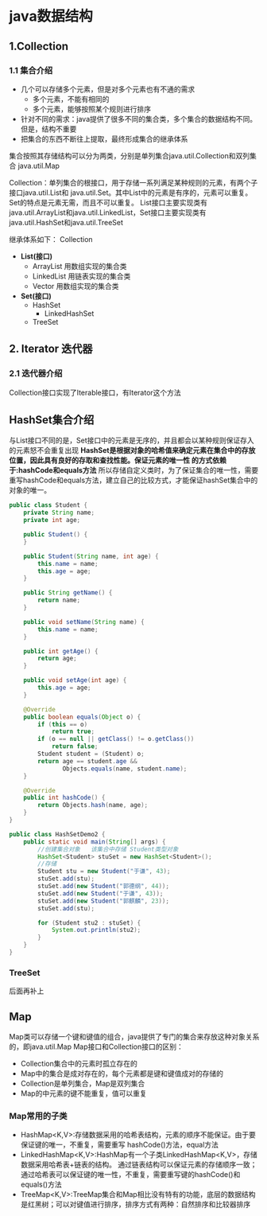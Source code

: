 
# java数据结构
## 1.Collection
### 1.1 集合介绍
* 几个可以存储多个元素，但是对多个元素也有不通的需求
    * 多个元素，不能有相同的
    * 多个元素，能够按照某个规则进行排序
*  针对不同的需求：java提供了很多不同的集合类，多个集合的数据结构不同。但是，结构不重要
* 把集合的东西不断往上提取，最终形成集合的继承体系

集合按照其存储结构可以分为两类，分别是单列集合java.util.Collection和双列集合
java.util.Map

Collection：单列集合的根接口，用于存储一系列满足某种规则的元素，有两个子接口java.util.List和
java.util.Set。其中List中的元素是有序的，元素可以重复。Set的特点是元素无需，而且不可以重复。
List接口主要实现类有java.util.ArrayList和java.util.LinkedList，Set接口主要实现类有
java.util.HashSet和java.util.TreeSet

继承体系如下：
Collection
* **List(接口)**
    * ArrayList 用数组实现的集合类
    * LinkedList 用链表实现的集合类
    * Vector 用数组实现的集合类
* **Set(接口)**
    * HashSet
        * LinkedHashSet
    * TreeSet
## 2. Iterator 迭代器
### 2.1 迭代器介绍
Collection接口实现了Iterable接口，有Iterator这个方法

## HashSet集合介绍
与List接口不同的是，Set接口中的元素是无序的，并且都会以某种规则保证存入的元素怒不会重复出现
**HashSet是根据对象的哈希值来确定元素在集合中的存放位置，因此具有良好的存取和查找性能。保证元素的唯一性
的方式依赖于:hashCode和equals方法**
所以存储自定义类时，为了保证集合的唯一性，需要重写hashCode和equals方法，建立自己的比较方式，才能保证hashSet集合中的对象的唯一。

```java
public class Student {
    private String name;
    private int age;

    public Student() {
    }

    public Student(String name, int age) {
        this.name = name;
        this.age = age;
    }

    public String getName() {
        return name;
    }

    public void setName(String name) {
        this.name = name;
    }

    public int getAge() {
        return age;
    }

    public void setAge(int age) {
        this.age = age;
    }

    @Override
    public boolean equals(Object o) {
        if (this == o)
            return true;
        if (o == null || getClass() != o.getClass())
            return false;
        Student student = (Student) o;
        return age == student.age &&
               Objects.equals(name, student.name);
    }

    @Override
    public int hashCode() {
        return Objects.hash(name, age);
    }
}
```

```java
public class HashSetDemo2 {
    public static void main(String[] args) {
        //创建集合对象   该集合中存储 Student类型对象
        HashSet<Student> stuSet = new HashSet<Student>();
        //存储 
        Student stu = new Student("于谦", 43);
        stuSet.add(stu);
        stuSet.add(new Student("郭德纲", 44));
        stuSet.add(new Student("于谦", 43));
        stuSet.add(new Student("郭麒麟", 23));
        stuSet.add(stu);

        for (Student stu2 : stuSet) {
            System.out.println(stu2);
        }
    }
}
```




### TreeSet
后面再补上



## Map
Map类可以存储一个键和键值的组合，java提供了专门的集合来存放这种对象关系的，即java.util.Map
Map接口和Collection接口的区别：
* Collection集合中的元素时孤立存在的
* Map中的集合是成对存在的，每个元素都是键和键值成对的存储的
* Collection是单列集合，Map是双列集合
* Map的中元素的键不能重复，值可以重复

### Map常用的子类
* HashMap<K,V>:存储数据采用的哈希表结构，元素的顺序不能保证。由于要保证键的唯一，不重复，需要重写
hashCode()方法，equal方法
* LinkedHashMap<K,V>:HashMap有一个子类LinkedHashMap<K,V>，存储数据采用哈希表+链表的结构。
通过链表结构可以保证元素的存储顺序一致；通过哈希表可以保证键的唯一性，不重复，需要重写键的hashCode()和equals()方法
* TreeMap<K,V>:TreeMap集合和Map相比没有特有的功能，底层的数据结构是红黑树；可以对键值进行排序，排序方式有两种：自然排序和比较器排序




